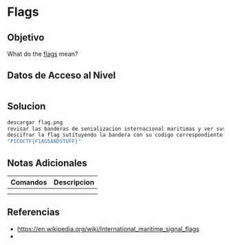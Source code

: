 # Flags
## Objetivo
What do the [flags](https://jupiter.challenges.picoctf.org/static/fbeb5f9040d62b18878d199cdda2d253/flag.png) mean?
## Datos de Acceso al Nivel
```
```
## Solucion
```Bash
descargar flag.png
revisar las banderas de senializacion internacional maritimas y ver sus codigos
descifrar la flag sutituyendo la bandera con su codigo correspondiente
"PICOCTF{F1AG5AND5TUFF}"
```
## Notas Adicionales
|**Comandos**|**Descripcion**|
|--------|-------------|
|||
|||
## Referencias
* https://en.wikipedia.org/wiki/International_maritime_signal_flags
* 
